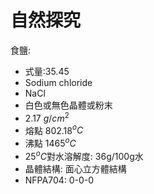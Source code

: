 # 自然探究
食鹽: 
- 式量:35.45
- Sodium chloride
- NaCl
- 白色或無色晶體或粉末
- 2.17 $g/cm^2$
- 熔點 802.18$^oC$
- 沸點 1465$^oC$
- 25$^oC$對水溶解度: 36g/100g水
- 晶體結構: 面心立方體結構
- NFPA704: 0-0-0

